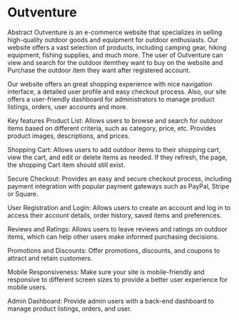 # Outventure
 
Abstract
Outventure is an e-commerce website that specializes in selling high-quality outdoor goods and equipment for outdoor enthusiasts. Our website offers a vast selection of products, including camping gear, hiking equipment, fishing supplies, and much more. The user of Outventure can view and search for the outdoor itemthey want to buy on the website and Purchase the outdoor item they want after registered account. 

Our website offers an great shopping experience with nice navigation interface, a detailed user profile and easy checkout process. Also, our site offers a user-friendly dashboard for administrators to manage product listings, orders, user accounts and more.

Key features
Product List: Allows users to browse and search for outdoor items based on different criteria, such as category, price, etc. Provides product images, descriptions, and prices.

Shopping Cart: Allows users to add outdoor items to their shopping cart, view the cart, and edit or delete items as needed. If they refresh, the page, the shopping Cart item should still exist.

Secure Checkout: Provides an easy and secure checkout process, including payment integration with popular payment gateways such as PayPal, Stripe or Square.

User Registration and Login: Allows users to create an account and log in to access their account details, order history, saved items and preferences.

Reviews and Ratings: Allows users to leave reviews and ratings on outdoor items, which can help other users make informed purchasing decisions.

Promotions and Discounts: Offer promotions, discounts, and coupons to attract and retain customers.

Mobile Responsiveness: Make sure your site is mobile-friendly and responsive to different screen sizes to provide a better user experience for mobile users.

Admin Dashboard: Provide admin users with a back-end dashboard to manage product listings, orders, and user.

